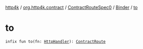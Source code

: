 [http4k](../../../index.md) / [org.http4k.contract](../../index.md) / [ContractRouteSpec0](../index.md) / [Binder](index.md) / [to](./to.md)

# to

`infix fun to(fn: `[`HttpHandler`](../../../org.http4k.core/-http-handler.md)`): `[`ContractRoute`](../../-contract-route/index.md)